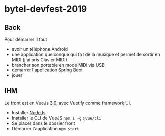 # bytel-devfest-2019

## Back

Pour démarrer il faut

- avoir un téléphone Android
- une application quelconque qui fait de la musique et permet de sortir en MIDI (j'ai pris Clavier MIDI)
- brancher son portable en mode MIDI via USB
- démarrer l'application Spring Boot
- jouer

## IHM

Le front est en VueJs 3.0, avec Vuetify comme framework UI.

- Installer [NodeJs](https://nodejs.org)
- Installer le CLI de VueJS `npm i -g @vue/cli`
- Se placer dans le dossier front
- Démarrer l'application `npm start`
